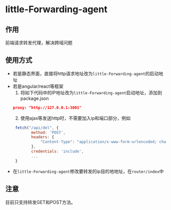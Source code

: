 # little-Forwarding-agent

## 作用
前端请求转发代理，解决跨域问题

## 使用方式
* 若是静态界面，直接将http请求地址改为`little-Forwarding-agent`的启动地址
* 若是angular/react等框架
    1. 将如下代码中的IP地址改为`little-Forwarding-agent`启动地址，添加到package.json
    ```json
    proxy: "http://127.0.0.1:3001"
    ```
    2. 使用ajax等发送http时，不需要加入ip和端口部分，例如
    ```js
     fetch("/api/del", {
            method: 'POST',
            headers: {
                "Content-Type": "application/x-www-form-urlencoded; charset=UTF-8",
            },
            credentials: 'include',
            ...
     }
    ```
* 在`little-Forwarding-agent`修改要转发的ip目的地地址，在`router/index`中

## 注意
目前只支持转发GET和POST方法。